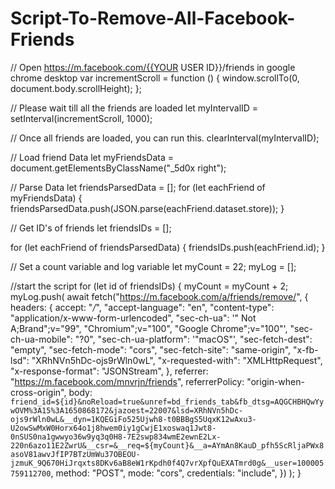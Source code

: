 # Script-To-Remove-All-Facebook-Friends

// Open https://m.facebook.com/{{YOUR USER ID}}/friends in google chrome desktop
var incrementScroll = function () {
  window.scrollTo(0, document.body.scrollHeight);
};

// Please wait till all the friends are loaded
let myIntervalID = setInterval(incrementScroll, 1000);

// Once all friends are loaded, you can run this.
clearInterval(myIntervalID);

// Load friend Data
let myFriendsData = document.getElementsByClassName("_5d0x right");

// Parse Data
let friendsParsedData = [];
for (let eachFriend of myFriendsData) {
  friendsParsedData.push(JSON.parse(eachFriend.dataset.store));
}

// Get ID's of friends
let friendsIDs = [];

for (let eachFriend of friendsParsedData) {
  friendsIDs.push(eachFriend.id);
}

// Set a count variable and log variable
let myCount = 22;
myLog = [];

//start the script
for (let id of friendsIDs) {
  myCount = myCount + 2;
  myLog.push(
    await fetch("https://m.facebook.com/a/friends/remove/", {
      headers: {
        accept: "*/*",
        "accept-language": "en",
        "content-type": "application/x-www-form-urlencoded",
        "sec-ch-ua":
          '" Not A;Brand";v="99", "Chromium";v="100", "Google Chrome";v="100"',
        "sec-ch-ua-mobile": "?0",
        "sec-ch-ua-platform": '"macOS"',
        "sec-fetch-dest": "empty",
        "sec-fetch-mode": "cors",
        "sec-fetch-site": "same-origin",
        "x-fb-lsd": "XRhNVn5hDc-ojs9rWln0wL",
        "x-requested-with": "XMLHttpRequest",
        "x-response-format": "JSONStream",
      },
      referrer: "https://m.facebook.com/mnvrjn/friends",
      referrerPolicy: "origin-when-cross-origin",
      body: `friend_id=${id}&noReload=true&unref=bd_friends_tab&fb_dtsg=AQGCHBHQwYywOVM%3A15%3A1650868172&jazoest=22007&lsd=XRhNVn5hDc-ojs9rWln0wL&__dyn=1KQEGiFo525Ujwh8-t0BBBgS5UqxK12wAxu3-U2owSwMxW0Horx64o1j8hwem0iy1gCwjE1xoswaq1Jwt8-0nSUS0na1gwwyo36w9yq3q0H8-7E2swp834wmE2ewnE2Lx-220n6azo11E2ZwrU&__csr=&__req=${myCount}&__a=AYmAn8KauD_pfh5ScRljaPWx8asoV81awvJfIP7BTzUmWu37OBEOU-jzmuK_9Q670HiJrqxts8DKv6aB8eW1rKpdh0f4Q7vrXpfQuEXATmrd0g&__user=100005759112700`,
      method: "POST",
      mode: "cors",
      credentials: "include",
    })
  );
}
